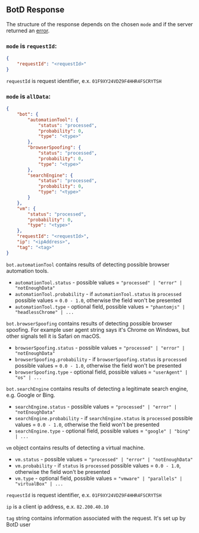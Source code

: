 ## BotD Response

The structure of the response depends on the chosen `mode` and if the server returned an [error](error.md).

### `mode` is `requestId`:

```json
{
    "requestId": "<requestId>"
}
```
`requestId` is request identifier, e.x. `01F9XY24VDZ9F4HHR4FSCRYTSH`

### `mode` is `allData`:

```json
{
    "bot": {
        "automationTool": {
            "status": "processed",
            "probability": 0,
            "type": "<type>"
        },
        "browserSpoofing": {
            "status": "processed",
            "probability": 0,
            "type": "<type>"
        },
        "searchEngine": {
            "status": "processed",
            "probability": 0,
            "type": "<type>"
        }
    },
    "vm": {
        "status": "processed",
        "probability": 0,
        "type": "<type>"
    },
    "requestId": "<requestId>",
    "ip": "<ipAddress>",
    "tag": "<tag>"
}
```
`bot.automationTool` contains results of detecting possible browser automation tools.
- `automationTool.status` - possible values = `"processed" | "error" | "notEnoughData"`
- `automationTool.probability` - if `automationTool.status` is `processed` possible values = `0.0 - 1.0`, otherwise the field won't be presented
- `automationTool.type` - optional field, possible values = `"phantomjs" | "headlessChrome" | ...`

`bot.browserSpoofing` contains results of detecting possible browser spoofing.
For example user agent string says it's Chrome on Windows, but other signals tell it is
Safari on macOS.
- `browserSpoofing.status` - possible values = `"processed" | "error" | "notEnoughData"`
- `browserSpoofing.probability` - if `browserSpoofing.status` is `processed` possible values = `0.0 - 1.0`, otherwise the field won't be presented
- `browserSpoofing.type` - optional field, possible values = `"userAgent" | "os" | ...`

`bot.searchEngine` contains results of detecting a legitimate search engine, e.g. Google or Bing.
- `searchEngine.status` - possible values = `"processed" | "error" | "notEnoughData"`
- `searchEngine.probability` - if `searchEngine.status` is `processed` possible values = `0.0 - 1.0`, otherwise the field won't be presented
- `searchEngine.type` - optional field, possible values = `"google" | "bing" | ... `

`vm` object contains results of detecting a virtual machine.
- `vm.status` - possible values = `"processed" | "error" | "notEnoughData"`
- `vm.probability` - if `status` is `processed` possible values = `0.0 - 1.0`, otherwise the field won't be presented
- `vm.type` - optional field, possible values = `"vmware" | "parallels" | "virtualBox" | ... `

`requestId` is request identifier, e.x. `01F9XY24VDZ9F4HHR4FSCRYTSH`

`ip` is a client ip address, e.x. `82.200.40.10`

`tag` string contains information associated with the request. It's set up by BotD user
